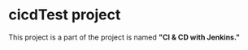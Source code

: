 <h1> cicdTest project </h1>
This project is a part of the project is named <B>"CI & CD with Jenkins."</B>

